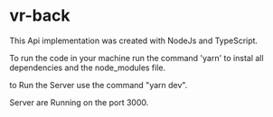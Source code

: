# vr-back

This Api implementation was created with NodeJs and TypeScript.

To run the code in your machine run the command 'yarn' to instal all dependencies and the node_modules file.

to Run the Server use the command "yarn dev".

Server are Running on the port 3000.
